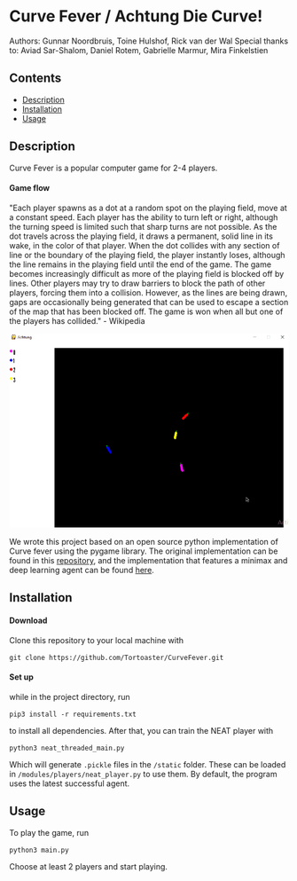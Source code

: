 # Curve Fever / Achtung Die Curve!

Authors: Gunnar Noordbruis, Toine Hulshof, Rick van der Wal
Special thanks to: Aviad Sar-Shalom, Daniel Rotem, Gabrielle Marmur, Mira Finkelstien

Contents
--------

* [Description](#description)
* [Installation](#installation)
* [Usage](#usage)

Description
-----------

Curve Fever is a popular computer game for 2-4 players.

#### Game flow

"Each player spawns as a dot at a random spot on the playing field, move at a constant speed. Each player has the
ability to turn left or right, although the turning speed is limited such that sharp turns are not possible. As the dot
travels across the playing field, it draws a permanent, solid line in its wake, in the color of that player. When the
dot collides with any section of line or the boundary of the playing field, the player instantly loses, although the
line remains in the playing field until the end of the game. The game becomes increasingly difficult as more of the
playing field is blocked off by lines. Other players may try to draw barriers to block the path of other players,
forcing them into a collision. However, as the lines are being drawn, gaps are occasionally being generated that can be
used to escape a section of the map that has been blocked off. The game is won when all but one of the players has
collided." - Wikipedia

![](static/img/CurveFever.gif)

We wrote this project based on an open source python implementation of Curve fever using the pygame library. The
original implementation can be found in this [repository](https://github.com/Valaraucoo/AchtungDiePython.git),
and the implementation that features a minimax and deep learning agent can be found
[here](https://github.com/dayMan33/CurveFever.git).

Installation
--------

#### Download

Clone this repository to your local machine with

    git clone https://github.com/Tortoaster/CurveFever.git

#### Set up

while in the project directory, run

    pip3 install -r requirements.txt

to install all dependencies. After that, you can train the NEAT player with

    python3 neat_threaded_main.py

Which will generate `.pickle` files in the `/static` folder.
These can be loaded in `/modules/players/neat_player.py` to use them.
By default, the program uses the latest successful agent.

Usage
-----

To play the game, run

    python3 main.py

Choose at least 2 players and start playing.
